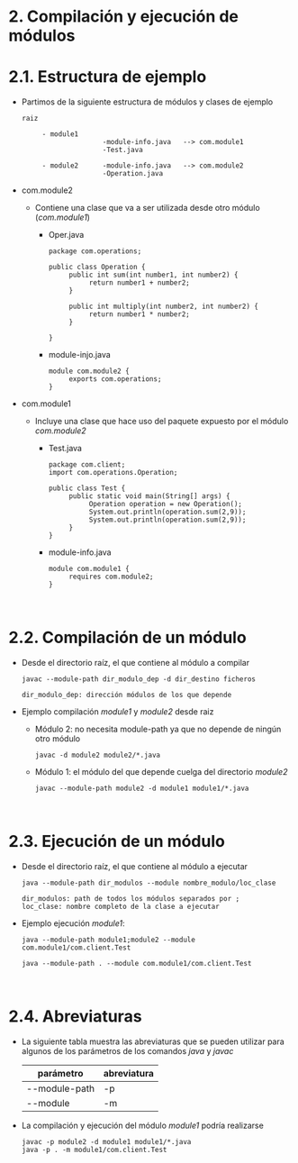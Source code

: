# 2. Compilación y ejecución de módulos

# 2.1. Estructura de ejemplo

- Partimos de la siguiente estructura de módulos y clases de ejemplo

  ```
  raiz

       - module1
                      -module-info.java   --> com.module1
                      -Test.java

       - module2      -module-info.java   --> com.module2
                      -Operation.java
  ```

- com.module2

  - Contiene una clase que va a ser utilizada desde otro módulo (_com.module1_)

    - Oper.java

      ```
      package com.operations;

      public class Operation {
           public int sum(int number1, int number2) {
                return number1 + number2;
           }

           public int multiply(int number2, int number2) {
                return number1 * number2;
           }

      }
      ```

    - module-injo.java
      ```
      module com.module2 {
           exports com.operations;
      }
      ```

- com.module1

  - Incluye una clase que hace uso del paquete expuesto por el módulo _com.module2_

    - Test.java

      ```
      package com.client;
      import com.operations.Operation;

      public class Test {
           public static void main(String[] args) {
                Operation operation = new Operation();
                System.out.println(operation.sum(2,9));
                System.out.println(operation.sum(2,9));
           }
      }
      ```

    - module-info.java
      ```
      module com.module1 {
           requires com.module2;
      }
      ```

<br>

# 2.2. Compilación de un módulo

- Desde el directorio raíz, el que contiene al módulo a compilar

  ```
  javac --module-path dir_modulo_dep -d dir_destino ficheros

  dir_modulo_dep: dirección módulos de los que depende
  ```

- Ejemplo compilación _module1_ y _module2_ desde raiz
  - Módulo 2: no necesita module-path ya que no depende de ningún otro módulo
    ```
    javac -d module2 module2/*.java
    ```
  - Módulo 1: el módulo del que depende cuelga del directorio _module2_
    ```
    javac --module-path module2 -d module1 module1/*.java
    ```

<br>

# 2.3. Ejecución de un módulo

- Desde el directorio raíz, el que contiene al módulo a ejecutar

  ```
  java --module-path dir_modulos --module nombre_modulo/loc_clase

  dir_modulos: path de todos los módulos separados por ;
  loc_clase: nombre completo de la clase a ejecutar
  ```

- Ejemplo ejecución _module1_:

  ```
  java --module-path module1;module2 --module com.module1/com.client.Test

  java --module-path . --module com.module1/com.client.Test
  ```

<br>

# 2.4. Abreviaturas

- La siguiente tabla muestra las abreviaturas que se pueden utilizar para algunos de los parámetros de los comandos _java_ y _javac_

  | parámetro     | abreviatura |
  | ------------- | ----------- |
  | --module-path | -p          |
  | --module      | -m          |

- La compilación y ejecución del módulo _module1_ podría realizarse
  ```
  javac -p module2 -d module1 module1/*.java
  java -p . -m module1/com.client.Test
  ```
